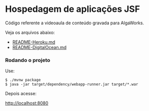 #  Hospedagem de aplicações JSF

Código referente a videoaula de conteúdo gravada para AlgaWorks.

Veja os arquivos abaixo:

* [README-Heroku.md](https://github.com/jolocholo01/spring-mvc-jetty-jsf/blob/master/README-Heroku.md)
* [README-DigitalOcean.md](https://github.com/jolocholo01/spring-mvc-jetty-jsf/blob/master/README-DigitalOcean.md)

### Rodando o projeto

Use:

``` shell
$ ./mvnw package
$ java -jar target/dependency/webapp-runner.jar target/*.war
```

Depois acesse:

[http://localhost:8080](http://localhost:8080)
